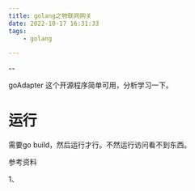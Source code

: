 ```yaml
---
title: golang之物联网网关
date: 2022-10-17 16:31:33
tags:
	- golang

---
```


--

goAdapter 这个开源程序简单可用，分析学习一下。

# 运行

需要go build，然后运行才行。不然运行访问看不到东西。





参考资料

1、

